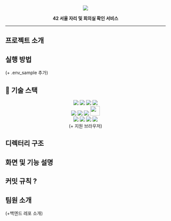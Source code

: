 <div align="center">
<br/>

<a href="https://42nomad.kr" target="_blank"><img src="https://user-images.githubusercontent.com/84768491/278297634-d95feea7-c189-4e7c-ab26-8a721d93be05.png"/></a>

<b>42 서울 자리 및 회의실 확인 서비스</b>

---
</div>

## 프로젝트 소개

## 실행 방법
(+ .env_sample 추가)

## 🔨 기술 스택
<div align="center">
  <div>
    <img src="https://img.shields.io/badge/React-61DAFB?style=for-the-badge&logo=React&logoColor=black">
    <img src="https://img.shields.io/badge/TypeScript-3178C6?style=for-the-badge&logo=TypeScript&logoColor=white">
    <img src="https://img.shields.io/badge/HTML5-E34F26?style=for-the-badge&logo=HTML5&logoColor=white">
    <img src="https://img.shields.io/badge/CSS3-1572B6?style=for-the-badge&logo=CSS3&logoColor=white">
  </div>
  <div>
    <img src="https://img.shields.io/badge/Redux-764ABC?style=for-the-badge&logo=Redux&logoColor=white">
    <img src="https://img.shields.io/badge/Axios-5A29E4?style=for-the-badge&logo=Axios&logoColor=white">
    <img src="https://img.shields.io/badge/TailwindCSS-06B6D4?style=for-the-badge&logo=TailwindCSS&logoColor=white">
    <img src="https://github.com/42nomad/frontend/assets/84768491/51e08f21-2aa0-49d8-8254-c4f601b7c7df" width="30px">
  </div>
  <div>
    <img src="https://img.shields.io/badge/ESLint-4B32C3?style=for-the-badge&logo=ESLint&logoColor=white">
    <img src="https://img.shields.io/badge/prettier-F7B93E?style=for-the-badge&logo=prettier&logoColor=black">
    <img src="https://img.shields.io/badge/figma-F24E1E?style=for-the-badge&logo=figma&logoColor=white">
    <img src="https://img.shields.io/badge/jira-0052CC?style=for-the-badge&logo=jira&logoColor=white">
  </div>
  (+ 지원 브라우저)
</div>

## 디렉터리 구조 

## 화면 및 기능 설명

## 커밋 규칙 ?

## 팀원 소개
(+백엔드 레포 소개)
